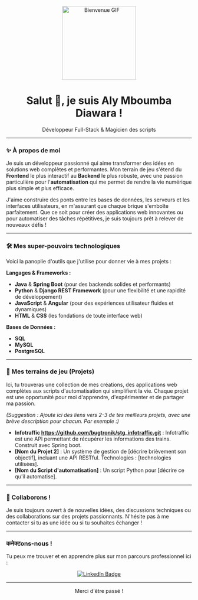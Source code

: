 <div align="center">
  <img src="https://media.giphy.com/media/RbDKxwVgqDpCg/giphy.gif" width="200" alt="Bienvenue GIF">
  <h1>Salut 👋, je suis Aly Mboumba Diawara !</h1>
  <p>Développeur Full-Stack & Magicien des scripts</p>
</div>

---

### ✨ À propos de moi

Je suis un développeur passionné qui aime transformer des idées en solutions web complètes et performantes. Mon terrain de jeu s'étend du **Frontend** le plus interactif au **Backend** le plus robuste, avec une passion particulière pour l'**automatisation** qui me permet de rendre la vie numérique plus simple et plus efficace.

J'aime construire des ponts entre les bases de données, les serveurs et les interfaces utilisateurs, en m'assurant que chaque brique s'emboîte parfaitement. Que ce soit pour créer des applications web innovantes ou pour automatiser des tâches répétitives, je suis toujours prêt à relever de nouveaux défis !

---

### 🛠️ Mes super-pouvoirs technologiques

Voici la panoplie d'outils que j'utilise pour donner vie à mes projets :

**Langages & Frameworks :**
* **Java** & **Spring Boot** (pour des backends solides et performants)
* **Python** & **Django REST Framework** (pour une flexibilité et une rapidité de développement)
* **JavaScript** & **Angular** (pour des expériences utilisateur fluides et dynamiques)
* **HTML** & **CSS** (les fondations de toute interface web)

**Bases de Données :**
* **SQL**
* **MySQL**
* **PostgreSQL**

---

### 🚀 Mes terrains de jeu (Projets)

Ici, tu trouveras une collection de mes créations, des applications web complètes aux scripts d'automatisation qui simplifient la vie. Chaque projet est une opportunité pour moi d'apprendre, d'expérimenter et de partager ma passion.

*(Suggestion : Ajoute ici des liens vers 2-3 de tes meilleurs projets, avec une brève description pour chacun. Par exemple :)*

* **Infotraffic https://github.com/bugtronik/stg_infotraffic.git** : Infotraffic est une API permettant de récupérer les informations des trains. Construit avec Spring boot.
* **[Nom du Projet 2]** : Un système de gestion de [décrire brièvement son objectif], incluant une API RESTful. Technologies : [technologies utilisées].
* **[Nom du Script d'automatisation]** : Un script Python pour [décrire ce qu'il automatise].

---

### 🤝 Collaborons !

Je suis toujours ouvert à de nouvelles idées, des discussions techniques ou des collaborations sur des projets passionnants. N'hésite pas à me contacter si tu as une idée ou si tu souhaites échanger !

---

###  कनेक्टons-nous !

Tu peux me trouver et en apprendre plus sur mon parcours professionnel ici :

<p align="center">
  <a href="https://www.linkedin.com/in/aly-mboumba-diawara-26161a132/">
    <img src="https://img.shields.io/badge/LinkedIn-0077B5?style=for-the-badge&logo=linkedin&logoColor=white" alt="LinkedIn Badge"/>
  </a>
</p>

---

<div align="center">
  <p>Merci d'être passé !</p>
</div>
